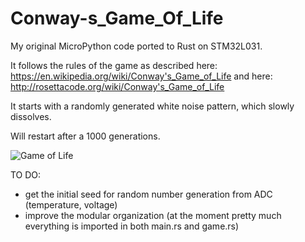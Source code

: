 # Conway-s_Game_Of_Life

My original MicroPython code ported to Rust on STM32L031.

It follows the rules of the game as described here: https://en.wikipedia.org/wiki/Conway's_Game_of_Life
and here: http://rosettacode.org/wiki/Conway's_Game_of_Life

It starts with a randomly generated white noise pattern, which slowly dissolves.

Will restart after a 1000 generations.

![Game of Life](conway_L0.gif)

TO DO: 

* get the initial seed for random number generation from ADC (temperature, voltage)
* improve the modular organization (at the moment pretty much everything is imported in both main.rs and game.rs)

